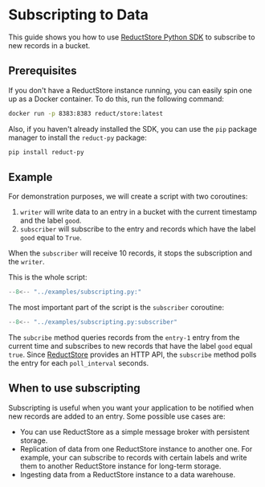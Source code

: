 # Subscripting to Data

This guide shows you how to use [ReductStore Python SDK](https://py.reduct.store/en/latest/) to subscribe to new
records in a bucket.

## Prerequisites

If you don't have a ReductStore instance running, you can easily spin one up as a Docker container. To do this, run the
following command:

```bash
docker run -p 8383:8383 reduct/store:latest
```

Also, if you haven't already installed the SDK, you can use the `pip` package manager to install the `reduct-py`
package:

```bash
pip install reduct-py
```

## Example

For demonstration purposes, we will create a script with two coroutines:

1. `writer` will write data to an entry in a bucket with the current timestamp and the label `good`.
2. `subscriber` will subscribe to the entry and records which have the label `good` equal to `True`.

When the `subscriber` will receive 10 records, it stops the subscription and the `writer`.

This is the whole script:

```python title="subscripting.py"
--8<-- "../examples/subscripting.py:"
```

The most important part of the script is the `subscriber` coroutine:

```python title="subscripting.py"
--8<-- "../examples/subscripting.py:subscriber"
```

The `subcribe` method queries records from the `entry-1` entry from the current time and subscribes to new records that have
the label `good` equal `true`. Since [ReductStore](https://www.reduct.store) provides an HTTP API, the `subscribe` method polls the entry for
each `poll_interval` seconds.

## When to use subscripting

Subscripting is useful when you want your application to be notified when new records are added to an entry. Some possible
use cases are:

* You can use ReductStore as a simple message broker with persistent storage.
* Replication of data from one ReductStore instance to another one. For example, your can subscribe to records with certain labels
  and write them to another ReductStore instance for long-term storage.
* Ingesting data from a ReductStore instance to a data warehouse.

